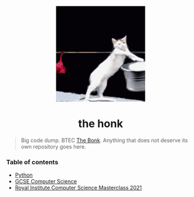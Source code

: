 <div align="center">
    <img height="256" src="assets/readme.gif" alt="">
    <h1>the honk</h1>
</div>

> Big code dump. BTEC [The Bonk](https://github.com/GD-NTB/the-bonk). Anything that does not deserve its own repository goes here.

### Table of contents

- [Python](python)
- [GCSE Computer Science](gcse%20computer%20science)
- [Royal Institute Computer Science Masterclass 2021](royal%20institute%20computer%20science%20masterclass%202021)
